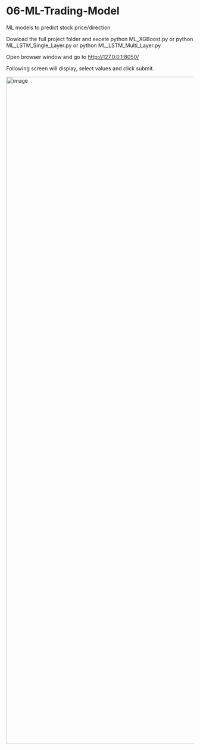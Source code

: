 # 06-ML-Trading-Model
ML models to predict stock price/direction

Dowload the full project folder and excete python ML_XGBoost.py  or python ML_LSTM_Single_Layer.py or python ML_LSTM_Multi_Layer.py 

Open browser window and go to http://127.0.0.1:8050/

Following screen will display, select values and click submit.

<img width="1791" alt="image" src="https://github.com/sathjay/06-ML-Trading-Model/assets/11035994/237b7e02-a05c-4187-94f1-2076b4345801">
